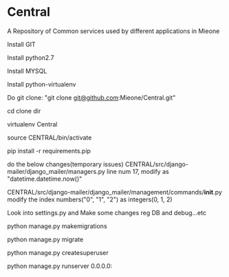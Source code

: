 # Central
A Repository of Common services used by different applications in Mieone

Install GIT

Install python2.7

Install MYSQL

Install python-virtualenv

Do git clone: "git clone git@github.com:Mieone/Central.git"

cd clone dir

virtualenv Central

source CENTRAL/bin/activate

pip install -r requirements.pip

do the below changes(temporary issues)
CENTRAL/src/django-mailer/django_mailer/managers.py
line num 17, modify as "datetime.datetime.now()"

CENTRAL/src/django-mailer/django_mailer/management/commands/__init__.py
modify the index numbers("0", "1", "2") as integers(0, 1, 2)

Look into settings.py and Make some changes reg DB and debug...etc

python manage.py makemigrations

python manage.py migrate

python manage.py createsuperuser

python manage.py runserver 0.0.0.0:

